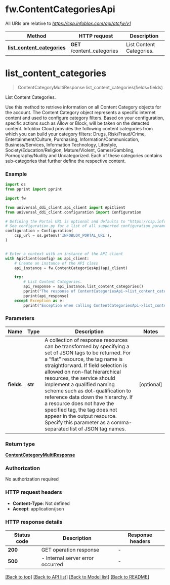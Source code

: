 # fw.ContentCategoriesApi

All URIs are relative to *https://csp.infoblox.com/api/atcfw/v1*

Method | HTTP request | Description
------------- | ------------- | -------------
[**list_content_categories**](ContentCategoriesApi.md#list_content_categories) | **GET** /content_categories | List Content Categories.


# **list_content_categories**
> ContentCategoryMultiResponse list_content_categories(fields=fields)

List Content Categories.

Use this method to retrieve information on all Content Category objects for the account.  The Content Category object represents a specific internet content and used to configure category filters. Based on your configuration, specific actions such as Allow or Block, will be taken on the detected content. Infoblox Cloud provides the following content categories from which you can build your category filters: Drugs, Risk/Fraud/Crime, Entertainment/Culture, Purchasing, Information/Communication, Business/Services, Information Technology, Lifestyle, Society/Education/Religion, Mature/Violent, Games/Gambling, Pornography/Nudity and Uncategorized. Each of these categories contains sub-categories that further define the respective content. 

### Example

```python
import os
from pprint import pprint

import fw

from universal_ddi_client.api_client import ApiClient
from universal_ddi_client.configuration import Configuration

# Defining the Portal URL is optional and defaults to "https://csp.infoblox.com"
# See configuration.py for a list of all supported configuration parameters.
configuration = Configuration(
    csp_url = os.getenv('INFOBLOX_PORTAL_URL'),
)


# Enter a context with an instance of the API client
with ApiClient(config) as api_client:
    # Create an instance of the API class
    api_instance = fw.ContentCategoriesApi(api_client)

    try:
        # List Content Categories.
        api_response = api_instance.list_content_categories()
        pprint("The response of ContentCategoriesApi->list_content_categories:\n")
        pprint(api_response)
    except Exception as e:
        pprint("Exception when calling ContentCategoriesApi->list_content_categories: %s\n" % e)
```



### Parameters


Name | Type | Description  | Notes
------------- | ------------- | ------------- | -------------
 **fields** | **str**|   A collection of response resources can be transformed by specifying a set of JSON tags to be returned. For a “flat” resource, the tag name is straightforward. If field selection is allowed on non-flat hierarchical resources, the service should implement a qualified naming scheme such as dot-qualification to reference data down the hierarchy. If a resource does not have the specified tag, the tag does not appear in the output resource.  Specify this parameter as a comma-separated list of JSON tag names.         | [optional] 

### Return type

[**ContentCategoryMultiResponse**](ContentCategoryMultiResponse.md)

### Authorization

No authorization required

### HTTP request headers

 - **Content-Type**: Not defined
 - **Accept**: application/json

### HTTP response details

| Status code | Description | Response headers |
|-------------|-------------|------------------|
**200** | GET operation response |  -  |
**500** |  - Internal server error occurred |  -  |

[[Back to top]](#) [[Back to API list]](../README.md#documentation-for-api-endpoints) [[Back to Model list]](../README.md#documentation-for-models) [[Back to README]](../README.md)

